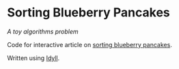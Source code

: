 # Sorting Blueberry Pancakes

*A toy algorithms problem*

Code for interactive article on [sorting blueberry pancakes](https://idyll.pub/post/blueberry-pancakes-28b1a2e1a8986c44ac091f08/).

Written using [Idyll](https://idyll-lang.org).
